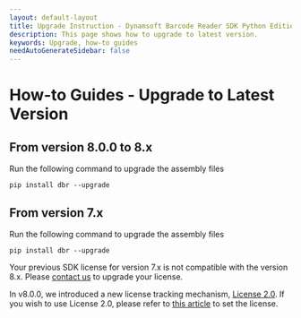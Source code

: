 ```yaml
---
layout: default-layout
title: Upgrade Instruction - Dynamsoft Barcode Reader SDK Python Edition
description: This page shows how to upgrade to latest version.
keywords: Upgrade, how-to guides
needAutoGenerateSidebar: false
---
```



# How-to Guides - Upgrade to Latest Version     

## From version 8.0.0 to 8.x
Run the following command to upgrade the assembly files
```
pip install dbr --upgrade
```

## From version 7.x
Run the following command to upgrade the assembly files
```
pip install dbr --upgrade
```

Your previous SDK license for version 7.x is not compatible with the version 8.x. Please [contact us](https://www.dynamsoft.com/Company/Contact.aspx) to upgrade your license.

In v8.0.0, we introduced a new license tracking mechanism, <a href="https://www.dynamsoft.com/license-server/docs/about/index.html" target="_blank">License 2.0</a>. If you wish to use License 2.0, please refer to [this article]({{site.license_activation}}set-full-license.html) to set the license.
